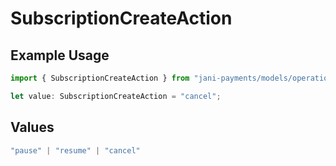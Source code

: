# SubscriptionCreateAction

## Example Usage

```typescript
import { SubscriptionCreateAction } from "jani-payments/models/operations";

let value: SubscriptionCreateAction = "cancel";
```

## Values

```typescript
"pause" | "resume" | "cancel"
```